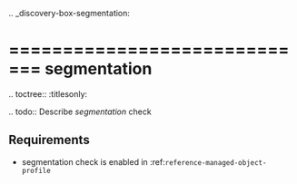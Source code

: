 .. _discovery-box-segmentation:

=============================
segmentation
=============================

.. toctree::
    :titlesonly:

.. todo::
    Describe *segmentation* check

Requirements
------------
* segmentation check is enabled in :ref:`reference-managed-object-profile`
